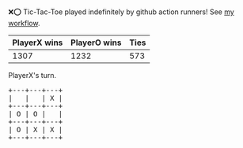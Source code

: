 :x::o: Tic-Tac-Toe played indefinitely by github action runners! See [my workflow](.github/workflows/play.yaml).

|PlayerX wins|PlayerO wins|Ties|
|-|-|-|
|1307|1232|573|

PlayerX's turn.

<pre>
+---+---+---+
|   |   | X |
+---+---+---+
| O | O |   |
+---+---+---+
| O | X | X |
+---+---+---+
</pre>
